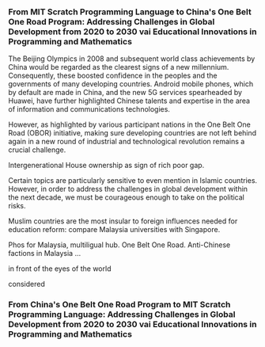 ### From MIT Scratch Programming Language to China's One Belt One Road Program: Addressing Challenges in Global Development from 2020 to 2030 vai Educational Innovations in Programming and Mathematics

The Beijing Olympics in 2008 and subsequent world class achievements by China would be regarded as the clearest signs of a new millennium. Consequently, these boosted confidence in the peoples and the governments of many developing countries. Android mobile phones, which by default are made in China, and the new 5G services spearheaded by Huawei, have further highlighted Chinese talents and expertise in the area of information and communications technologies.

However, as highlighted by various participant nations in the One Belt One Road (OBOR) initiative, making sure developing countries are not left behind again in a new round of industrial and technological revolution remains a crucial challenge.

Intergenerational House ownership as sign of rich poor gap.

Certain topics are particularly sensitive to even mention in Islamic countries. However, in order to address the challenges in global development within the next decade, we must be courageous enough to take on the political risks.

Muslim countries are the most insular to foreign influences needed for education reform: compare Malaysia universities with Singapore.

Phos for Malaysia, multiligual hub. One Belt One Road. Anti-Chinese factions in Malaysia ...

in front of the eyes of the world

considered

### From China's One Belt One Road Program to MIT Scratch Programming Language: Addressing Challenges in Global Development from 2020 to 2030 vai Educational Innovations in Programming and Mathematics

